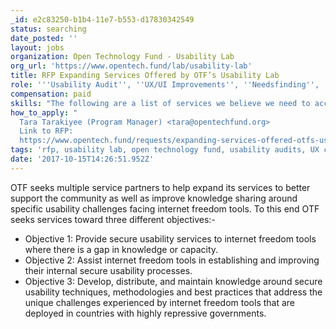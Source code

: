 ```yaml
---
_id: e2c83250-b1b4-11e7-b553-d17830342549
status: searching
date_posted: ''
layout: jobs
organization: Open Technology Fund - Usability Lab
org_url: 'https://www.opentech.fund/lab/usability-lab'
title: RFP Expanding Services Offered by OTF’s Usability Lab
role: '''Usability Audit'', ''UX/UI Improvements'', ''Needsfinding'', ''Consultation'''
compensation: paid
skills: "The following are a list of services we believe we need to accomplish the stated objectives but encourage additional ideas outside these examples:-\r\n\r\n * Assist internet freedom tools to identify specific communities of users that their tools should be adapted to suit their needs, including but not limited to:\r\n * Mapping of relevant actors through local partners to help relevant user communities.\r\n * Walking technology staff through a methodology to help them understand the questions to ask of their users.\r\n * Analysis/synthesis of responses for use by technology developers.\r\n * Follow-up with developers and users as needed.\r\n *    Documentation of the internet freedom threats facing relevant user communities, for uptake by technologists and developers\r\n * Conduct user testing and heuristics to discover opportunities and challenges when tools are used by particular communities\r\n * Consultation with technology project developers and other key staff when appropriate to identify and implement tool interface changes to make them more user-friendly\r\n * Perform secure usability audits on tools to help identify improvement opportunities and critical issues.\r\n    Follow-up on specific UX/UI improvements on an as-needed basis\r\n\r\nFeel free to submit other specific types of work that may fit within one of the above service areas."
how_to_apply: "
  Tara Tarakiyee (Program Manager) <tara@opentechfund.org>
  Link to RFP:
  https://www.opentech.fund/requests/expanding-services-offered-otfs-usability-lab"
tags: 'rfp, usability lab, open technology fund, usability audits, UX consultation'
date: '2017-10-15T14:26:51.952Z'
---
```

OTF seeks multiple service partners to help expand its services to better support the community as well as improve knowledge sharing around specific usability challenges facing internet freedom tools. To this end OTF seeks services toward three different objectives:-

* Objective 1: Provide secure usability services to internet freedom tools where there is a gap in knowledge or capacity.
* Objective 2: Assist internet freedom tools in establishing and improving their internal secure usability processes.
* Objective 3: Develop, distribute, and maintain knowledge around secure usability techniques, methodologies and best practices that address the unique challenges experienced by internet freedom tools that are deployed in countries with highly repressive governments.
